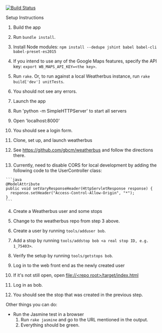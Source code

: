 [![Build Status](https://travis-ci.org/seattle-beach/weatherbus-web.svg?branch=master)](https://travis-ci.org/seattle-beach/weatherbus-web)

Setup Instructions 

1. Build the app
  1. Run `bundle install`.
  2. Install Node modules: `npm install --dedupe jshint babel babel-cli babel-preset-es2015`
  3. If you intend to use any of the Google Maps features, specify the API key: `export WB_MAPS_API_KEY=<the key>`.
  4. Run `rake`. Or, to run against a local Weatherbus instance, run `rake build['dev'] unitTests`.
  5. You should not see any errors.

2. Launch the app
  1. Run 'python -m SimpleHTTPServer' to start all servers
  1. Open 'localhost:8000'
  1. You should see a login form.

3. Clone, set up, and launch weatherbus
  1. See <https://github.com/gbcm/weatherbus> and follow the directions there.
  2. Currently, need to disable CORS for local development by adding the following code to the UserController class:

    ```java
    @ModelAttribute
    public void setVaryResponseHeader(HttpServletResponse response) {
      response.setHeader("Access-Control-Allow-Origin", "*");
    }
    ```

4. Create a Weatherbus user and some stops
  1. Change to the weatherbus repo from step 3 above.
  2. Create a user by running `tools/adduser bob`.
  3. Add a stop by running `tools/addstop bob <a real stop ID, e.g. 1_75403>`.
  4. Verify the setup by running `tools/getstops bob`.

5. Log in to the web front end as the newly created user
  1. If it's not still open, open [file://&lt;repo root&gt;/target/index.html]()
  2. Log in as bob.
  3. You should see the stop that was created in the previous step.


Other things you can do:

* Run the Jasmine test in a browser
  1. Run `rake jasmine` and go to the URL mentioned in the output.
  2. Everything should be green.
